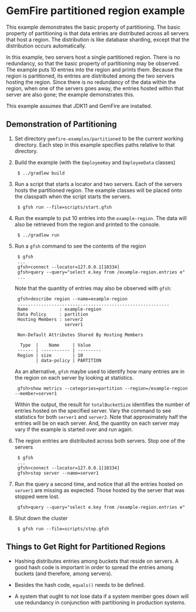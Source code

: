 <!--
  ~ Copyright (c) VMware, Inc. 2023. All rights reserved.
  -->
<!--
Licensed to the Apache Software Foundation (ASF) under one or more
contributor license agreements.  See the NOTICE file distributed with
this work for additional information regarding copyright ownership.
The ASF licenses this file to You under the Apache License, Version 2.0
(the "License"); you may not use this file except in compliance with
the License.  You may obtain a copy of the License at

     http://www.apache.org/licenses/LICENSE-2.0

Unless required by applicable law or agreed to in writing, software
distributed under the License is distributed on an "AS IS" BASIS,
WITHOUT WARRANTIES OR CONDITIONS OF ANY KIND, either express or implied.
See the License for the specific language governing permissions and
limitations under the License.
-->

# GemFire partitioned region example

This example demonstrates the basic property of partitioning.  The basic
property of partitioning is that data entries are distributed across all
servers that host a region.  The distribution is like database sharding, except
that the distribution occurs automatically.

In this example, two servers host a single partitioned region.  There is no
redundancy, so that the basic property of partitioning may be observed.  The
example puts 10 entries into the region and prints them.  Because the region is
partitioned, its entries are distributed among the two servers hosting the
region.  Since there is no redundancy of the data within the region, when one
of the servers goes away, the entries hosted within that server are also gone;
the example demonstrates this.

This example assumes that JDK11 and GemFire are installed.

## Demonstration of Partitioning
1. Set directory ```gemfire-examples/partitioned``` to be the
current working directory.
Each step in this example specifies paths relative to that directory.

1. Build the example (with the `EmployeeKey` and `EmployeeData` classes)

        $ ../gradlew build

2. Run a script that starts a locator and two servers.  Each of the servers
hosts the partitioned region.  The example classes will be placed onto the
classpath when the script starts the servers.

        $ gfsh run --file=scripts/start.gfsh

3. Run the example to put 10 entries into the `example-region`. The data
will also be retrieved from the region and printed to the console.

        $ ../gradlew run

4. Run a `gfsh` command to see the contents of the region

        $ gfsh
        ...
        gfsh>connect --locator=127.0.0.1[10334]
        gfsh>query --query="select e.key from /example-region.entries e"
        ...

    Note that the quantity of entries may also be observed with `gfsh`:

        gfsh>describe region --name=example-region
        ..........................................................
        Name            : example-region
        Data Policy     : partition
        Hosting Members : server2
                          server1

        Non-Default Attributes Shared By Hosting Members  

         Type  |    Name     | Value
        ------ | ----------- | ---------
        Region | size        | 10
               | data-policy | PARTITION

    As an alternative, `gfsh` maybe used to identify how many entries
    are in the region on each server by looking at statistics.

        gfsh>show metrics --categories=partition --region=/example-region --member=server1

    Within the output, the result for `totalBucketSize` identifies the number
    of entries hosted on the specified server.  Vary the command to see
    statistics for both `server1` and `server2`.  Note that approximately half
    the entries will be on each server.  And, the quantity on each server may
    vary if the example is started over and run again.

5. The region entries are distributed across both servers.  Stop one of the servers

        $ gfsh
        ...
        gfsh>connect --locator=127.0.0.1[10334]
        gfsh>stop server --name=server1

6. Run the query a second time, and notice that all the entries hosted on
   `server1` are missing as expected.  Those hosted by the server that was stopped
    were lost.

        gfsh>query --query="select e.key from /example-region.entries e"

7. Shut down the cluster

        $ gfsh run --file=scripts/stop.gfsh

## Things to Get Right for Partitioned Regions

- Hashing distributes entries among buckets that reside on servers.  A good
hash code is important in order to spread the entries among buckets (and
therefore, among servers).

- Besides the hash code, `equals()` needs to be defined.

- A system that ought to not lose data if a system member goes down will use
redundancy in conjunction with partitioning in production systems.
